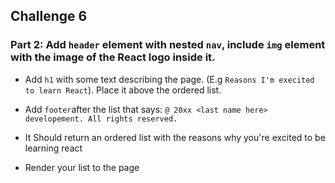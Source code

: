 ## Challenge 6

### Part 2: Add `header` element with nested `nav`, include `img` element with the image of the     React logo inside it.

- Add `h1` with some text describing the page. (E.g `Reasons I'm execited to learn React`). Place it above the ordered list.

- Add `footer`after the list that says:
`@ 20xx <last name here> developement. All rights reserved.`

- It Should return an ordered list with the reasons why you're excited to be learning react 

- Render your list to the page